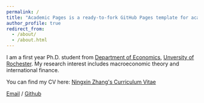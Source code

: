 ```yaml
---
permalink: /
title: "Academic Pages is a ready-to-fork GitHub Pages template for academic personal websites"
author_profile: true
redirect_from: 
  - /about/
  - /about.html
---
```


I am a first year Ph.D. student from [Department of Economics](https://www.sas.rochester.edu/eco/index.html), [Unversity of Rochester](https://www.rochester.edu/). My research interest includes macroeconomic theory and international finance.

You can find my CV here: [Ningxin Zhang's Curriculum Vitae](../assets/Curriculum_Vitae.pdf)

[Email](nzhang27@us.rochester.edu) / [Github](https://github.com/znx19)

